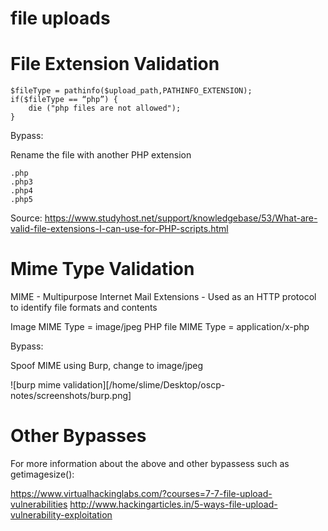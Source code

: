 # file uploads

# File Extension Validation

~~~
$fileType = pathinfo($upload_path,PATHINFO_EXTENSION);
if($fileType == “php”) {
    die ("php files are not allowed");
}
~~~

Bypass:

Rename the file with another PHP extension

~~~
.php
.php3
.php4
.php5
~~~

Source: https://www.studyhost.net/support/knowledgebase/53/What-are-valid-file-extensions-I-can-use-for-PHP-scripts.html



# Mime Type Validation

MIME - Multipurpose Internet Mail Extensions
	- Used as an HTTP protocol to identify file formats and contents

Image MIME Type = image/jpeg
PHP file MIME Type = application/x-php


Bypass:

Spoof MIME using Burp, change to image/jpeg

![burp mime validation][/home/slime/Desktop/oscp-notes/screenshots/burp.png]


# Other Bypasses

For more information about the above and other bypassess such as getimagesize():

https://www.virtualhackinglabs.com/?courses=7-7-file-upload-vulnerabilities
http://www.hackingarticles.in/5-ways-file-upload-vulnerability-exploitation


